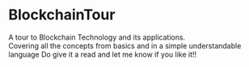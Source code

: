 # BlockchainTour
A tour to Blockchain Technology and its applications.  
Covering all the concepts from basics and in a simple understandable language
Do give it a read and let me know if you like it!!
